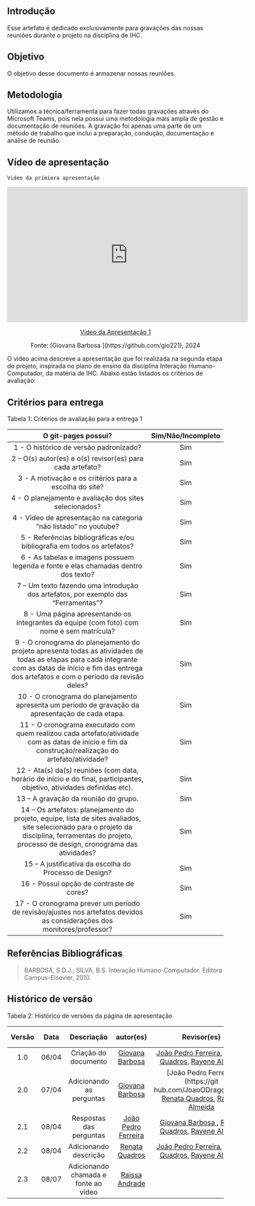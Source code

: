 ## Introdução

Esse artefato é dedicado exclusivamente para gravações das nossas reuniões durante o projeto na disciplina de IHC.

## Objetivo 

O objetivo desse documento é armazenar nossas reuniões.

## Metodologia
Utilizamos a técnica/ferramenta para fazer todas gravações através do Microsoft Teams, pois nela possui uma metodologia mais ampla de gestão e documentação de reuniões. A gravação foi apenas uma parte de um método de trabalho que inclui a preparação, condução, documentação e análise de reunião.


## Vídeo de apresentação 

    Video da primiera apresentação 

<p style="text-align: center"><iframe width="560" height="315" src="https://www.youtube.com/embed/frSFkkrWemk?si=O-rETQ07iw109nR6" title="YouTube video player" frameborder="0" allow="accelerometer; autoplay; clipboard-write; encrypted-media; gyroscope; picture-in-picture; web-share" referrerpolicy="strict-origin-when-cross-origin" allowfullscreen></iframe></p>
<p style="text-align: center"><a href="https://youtu.be/frSFkkrWemk?si=O-rETQ07iw109nR6" target="blanket">Vídeo da Apresentação 1</a></p>

<center>Fonte: [Giovana Barbosa ](https://github.com/gio221), 2024</center>

O video acima descreve a apresentação que foi realizada na segunda etapa do projeto, inspirada no plano de ensino da disciplina Interação Humano-Computador, da matéria de IHC. Abaixo estão listados os critérios de avaliação:

## Critérios para entrega

Tabela 1: Critérios de avaliação para a entrega 1

| O git-pages possui?     | Sim/Não/Incompleto |
| :--------: | :----: | 
1 - O histórico de versão padronizado? | Sim
2 – O(s) autor(es) e o(s) revisor(es) para cada artefato? | Sim
3 - A motivação e os critérios para a escolha do site? | Sim
4 - O planejamento e avaliação dos sites selecionados? | Sim
4 - Vídeo de apresentação na categoria “não listado” no youtube? | Sim
5 - Referências bibliográficas e/ou bibliografia em todos os artefatos? | Sim
6 - As tabelas e imagens possuem legenda e fonte e elas chamadas dentro dos texto? | Sim
7 – Um texto fazendo uma introdução dos artefatos, por exemplo das “Ferramentas”? | Sim
8 - Uma página apresentando os integrantes da equipe (com foto) com nome e sem matrícula? | Sim
9 - O cronograma do planejamento do projeto apresenta todas as atividades de todas as etapas para cada integrante com as datas de início e fim das entrega dos artefatos e com o período da revisão deles? | Sim
10 - O cronograma do planejamento apresenta um período de gravação da apresentação de cada etapa.| Sim
11 - O cronograma executado com quem realizou cada artefato/atividade com as datas de início e fim da construção/realização do artefato/atividade? | Sim
12 - Ata(s) da(s) reuniões (com data, horário de início e do final, participantes, objetivo, atividades definidas etc). | Sim
13 – A gravação da reunião do grupo. | Sim
14 – Os artefatos: planejamento do projeto, equipe, lista de sites avaliados, site selecionado para o projeto da disciplina, ferramentas do projeto, processo de design, cronograma das atividades? | Sim
15 – A justificativa da escolha do Processo de Design? | Sim
16 - Possui opção de contraste de cores?| Sim
17 - O cronograma prever um período de revisão/ajustes nos artefatos devidos as considerações dos monitores/professor?| Sim


## Referências Bibliográficas
> BARBOSA, S.D.J.; SILVA, B.S. Interação Humano-Computador. Editora Campus-Elsevier, 2010.

## Histórico de versão

Tabela 2: Histórico de versões da página de apresentação

|                            Versão                             |              Data               |                    Descriação                     | autor(es)           |  Revisor(es)          | Data Revisão
| :----------------------------------------------------------: | :-------------------------------: | :-------------------------------------------------: | :-------------------------------: |  :-------------------------------: | :-------------------------------: |
| 1.0 |  06/04  | Criação do documento |[Giovana Barbosa ](https://github.com/gio221)|[João Pedro Ferreira](https://github.com/JoaoODragonborn), [Renata Quadros](https://github.com/Renatinha28), [Rayene Almeida](https://github.com/rayenealmeida)|06/04|
| 2.0 |  07/04  | Adicionando as perguntas  |[Giovana Barbosa ](https://github.com/gio221)|[João Pedro Ferreira](https://git    hub.com/JoaoODragonborn), [Renata Quadros](https://github.com/Renatinha28), [Rayene Almeida](https://github.com/rayenealmeida)|07/04|
| 2.1 |  08/04  | Respostas das perguntas  |[João Pedro Ferreira](https://github.com/JoaoODragonborn)|[Giovana Barbosa ](https://github.com/gio221), [Renata Quadros](https://github.com/Renatinha28), [Rayene Almeida](https://github.com/rayenealmeida)|08/04|
| 2.2 |  08/04  | Adicionando descrição  |[Renata Quadros](https://github.com/Renatinha28)| [João Pedro Ferreira](https://github.com/JoaoODragonborn), [Renata Quadros](https://github.com/Renatinha28), [Rayene Almeida](https://github.com/rayenealmeida)|08/04|
|2.3| 08/07| Adicionando chamada e fonte ao video | [Raissa Andrade](https://github.com/RaissaAndradeS)|

